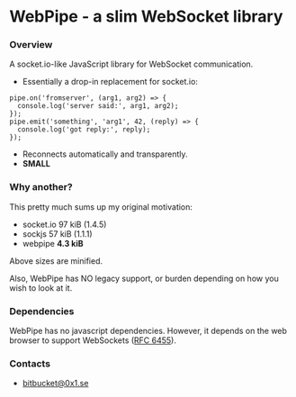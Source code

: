 # WebPipe - a slim WebSocket library #

### Overview ###

A socket.io-like JavaScript library for WebSocket communication.

* Essentially a drop-in replacement for socket.io:
```
pipe.on('fromserver', (arg1, arg2) => {
  console.log('server said:', arg1, arg2);
});
pipe.emit('something', 'arg1', 42, (reply) => {
  console.log('got reply:', reply);
});
```
* Reconnects automatically and transparently.
* **SMALL**

### Why another? ###

This pretty much sums up my original motivation:

* socket.io 97 kiB  (1.4.5)
* sockjs 57 kiB (1.1.1)
* webpipe **4.3 kiB**

Above sizes are minified.

Also, WebPipe has NO legacy support, or burden depending on how you wish to look at it.

### Dependencies ###

WebPipe has no javascript dependencies. However, it depends on the web browser to support WebSockets ([RFC 6455](https://tools.ietf.org/html/rfc6455)).


### Contacts ###

* bitbucket@0x1.se
